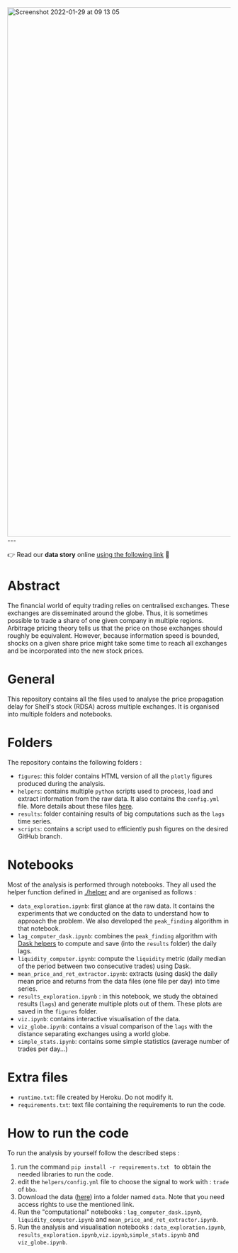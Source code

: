 <img width="1195" alt="Screenshot 2022-01-29 at 09 13 05" src="https://user-images.githubusercontent.com/43466781/151653463-5805ec78-f73d-4237-939e-3bed2c09e147.png">
---

:point_right: Read our **data story** online [using the following link](https://giordano-lucas.github.io/exchange-price-propagation/) :rocket: 

# Abstract 

The financial world of equity trading relies on centralised exchanges. These exchanges are disseminated around the globe. Thus, it is sometimes possible to trade a share of one given company in multiple regions. Arbitrage pricing theory tells us that the price on those exchanges should roughly be equivalent. However, because information speed is bounded, shocks on a given share price might take some time to reach all exchanges and be incorporated into the new stock prices.

# General

This repository contains all the files used to analyse the price propagation delay for Shell's stock (RDSA) across multiple exchanges. It is organised into multiple folders and notebooks.

# Folders 
The repository contains the following folders : 

* `figures`: this folder contains HTML version of all the `plotly` figures produced during the analysis.
* `helpers`: contains multiple `python` scripts used to process, load and extract information from the raw data. It also contains the `config.yml` file. More details about these files [here](https://github.com/giordano-lucas/exchange-price-propagation/tree/main/helpers).
* `results`: folder containing results of big computations such as the `lags` time series.
* `scripts`: contains a script used to efficiently push figures on the desired GitHub branch.


# Notebooks
Most of the analysis is performed through notebooks. They all used the helper function defined in [./helper](https://github.com/giordano-lucas/exchange-price-propagation/tree/main/helpers) and are organised as follows :

* `data_exploration.ipynb`: first glance at the raw data. It contains the experiments that we conducted on the data to understand how to approach the problem. We also developed the `peak_finding`  algorithm in that notebook.
* `lag_computer_dask.ipynb`: combines the  `peak_finding` algorithm with [Dask helpers](https://github.com/giordano-lucas/exchange-price-propagation/blob/main/helpers/dask.py) to compute and save (into the `results` folder) the daily lags. 
* `liquidity_computer.ipynb`: compute the `liquidity` metric (daily median of the period between two consecutive trades) using Dask.
* `mean_price_and_ret_extractor.ipynb`: extracts (using dask) the daily mean price and returns from the data files (one file per day) into time series. 
* `results_exploration.ipynb` : in this notebook, we study the obtained results (`lags`) and generate multiple plots out of them. These plots are saved in the `figures` folder.
* `viz.ipynb`: contains interactive visualisation of the data.  
* `viz_globe.ipynb`: contains a visual comparison of the `lags` with the distance separating exchanges using a world globe.
* `simple_stats.ipynb`: contains some simple statistics (average number of trades per day...)

# Extra files
* `runtime.txt`:  file created by Heroku. Do not modify it.
* `requirements.txt`: text file containing the requirements to run the code. 

# How to run the code

To run the analysis by yourself follow the described steps : 
1. run the command `pip install -r requirements.txt
` to obtain the needed libraries to run the code.
2. edit the `helpers/config.yml` file to choose the signal to work with :  `trade` of `bbo`.
3. Download the data ([here](https://drive.google.com/file/d/1UPGqROCnH5Xel_iYXUBnu9d0PfB_1Qvw/view?usp=sharing)) into a folder named `data`. Note that you need access rights to use the mentioned link.
4. Run the "computational" notebooks : `lag_computer_dask.ipynb`, `liquidity_computer.ipynb` and `mean_price_and_ret_extractor.ipynb`.
5. Run the analysis and visualisation notebooks : `data_exploration.ipynb`, `results_exploration.ipynb`,`viz.ipynb`,`simple_stats.ipynb` and `viz_globe.ipynb`.
